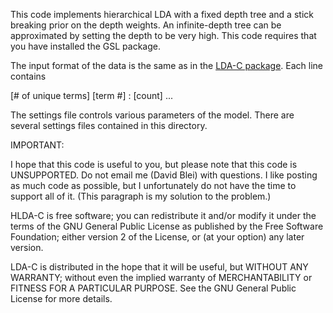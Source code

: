 This code implements hierarchical LDA with a fixed depth tree and a
stick breaking prior on the depth weights.  An infinite-depth tree can
be approximated by setting the depth to be very high.  This code
requires that you have installed the GSL package.

The input format of the data is the same as in the [LDA-C package](https://github.com/Blei-Lab/lda-c).
Each line contains

 [# of unique terms] [term #] : [count] ...

The settings file controls various parameters of the model.  There are
several settings files contained in this directory.


IMPORTANT:

I hope that this code is useful to you, but please note that this code
is UNSUPPORTED.  Do not email me (David Blei) with questions.  I like posting as
much code as possible, but I unfortunately do not have the time to
support all of it.  (This paragraph is my solution to the problem.)

HLDA-C is free software; you can redistribute it and/or modify it
under the terms of the GNU General Public License as published by the
Free Software Foundation; either version 2 of the License, or (at your
option) any later version.

LDA-C is distributed in the hope that it will be useful, but WITHOUT
ANY WARRANTY; without even the implied warranty of MERCHANTABILITY or
FITNESS FOR A PARTICULAR PURPOSE.  See the GNU General Public License
for more details.




